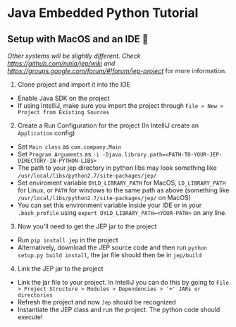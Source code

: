 # Java Embedded Python Tutorial

## Setup with MacOS and an IDE 🚀 
_Other systems will be slightly different. Check https://github.com/ninia/jep/wiki and https://groups.google.com/forum/#!forum/jep-project_ for more information.

1. Clone project and import it into the IDE
 - Enable Java SDK on the project
 - If using IntelliJ, make sure you import the project through `File > New > Project from Existing Sources`
2. Create a Run Configuration for the project (In IntelliJ create an `Application` config)
  - Set ``Main class`` as `com.company.Main`
  - Set `Program Arguments` as `-i -Djava.library.path=<PATH-TO-YOUR-JEP-DIRECTORY-IN-PYTHON-LIBS>`
   - The path to your jep directory in python libs may look something like `/usr/local/libs/python2.7/site-packages/jep/`
  - Set enviroment variable `DYLD_LIBRARY_PATH` for MacOS, `LD_LIBRARY_PATH` for Linux, or `PATH` for windows to the same path as above (something like `/usr/local/libs/python2.7/site-packages/jep/` on MacOS)
   - You can set this environment variable inside your IDE or in your `.bash_profile` using `export DYLD_LIBRARY_PATH=<YOUR-PATH>` on any line.
3. Now you'll need to get the JEP jar to the project
 - Run `pip install jep` in the project
 - Alternatively, download the JEP source code and then run `python setup.py build install`, the jar file should then be in `jep/build`
4. Link the JEP jar to the project
 - Link the jar file to your project. In IntelliJ you can do this by going to `File > Project Structure > Modules > Dependencies > '+' JARs or directories`
  - Refresh the project and now `Jep` should be recognized
 - Instantiate the JEP class and run the project. The python code should execute!
